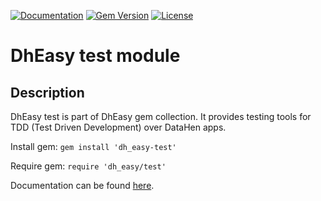 [![Documentation](http://img.shields.io/badge/docs-rdoc.info-blue.svg)](http://rubydoc.org/gems/dh_easy-test/frames)
[![Gem Version](https://badge.fury.io/rb/dh_easy-test.svg)](http://github.com/DataHenOfficial/dh_easy-test/releases)
[![License](http://img.shields.io/badge/license-MIT-yellowgreen.svg)](#license)

# DhEasy test module
## Description

DhEasy test is part of DhEasy gem collection. It provides testing tools for TDD (Test Driven Development) over DataHen apps.

Install gem:
```gem install 'dh_easy-test'```

Require gem:
```require 'dh_easy/test'```

Documentation can be found [here](http://rubydoc.org/gems/dh_easy-test/frames).

